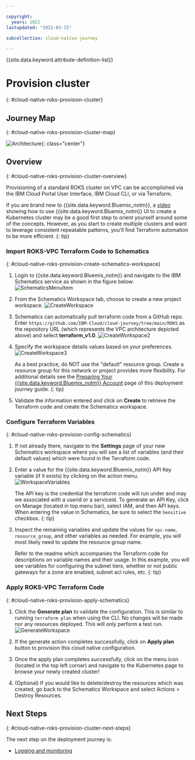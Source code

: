 ```yaml
---

copyright:
  years: 2022
lastupdated: "2022-03-15"

subcollection: cloud-native-journey

---
```


{{site.data.keyword.attribute-definition-list}}

# Provision cluster
{: #cloud-native-roks-provision-cluster}

## Journey Map
{: #cloud-native-roks-provision-cluster-map}

![Architecture](images/provision/journey-map.png){: class="center"}

## Overview
{: #cloud-native-roks-provision-cluster-overview}

Provisioning of a standard ROKS cluster on VPC can be accomplished via the IBM Cloud Portal User Interface, IBM Cloud CLI, or via Terraform. 

If you are brand new to {{site.data.keyword.Bluemix_notm}}, a [video](https://www.youtube.com/watch?v=MPPAitYizkk) showing how to use {{site.data.keyword.Bluemix_notm}} UI to create a Kubernetes cluster may be a good first step to orient yourself around some of the concepts.  However, as you start to create multiple clusters and want to leverage consistent repeatable patterns, you'll find Terraform automation to be more efficient.
{: tip}

### Import ROKS-VPC Terraform Code to Schematics
{: #cloud-native-roks-provision-create-schematics-workspace}

1. Login to {{site.data.keyword.Bluemix_notm}} and navigate to the IBM Schematics service as shown in the figure below: 
   ![SchematicsMenuItem](images/provision/schematics-menu-item.png)

2. From the Schematics Workspace tab, choose to create a new project workspace. ![CreateWorkspace](images/provision/schematics-create-workspace.png)

3. Schematics can automatically pull terraform code from a GitHub repo. Enter `https://github.com/IBM-Cloud/cloud-journey/tree/main/ROKS` as the repository URL (which represents the VPC architecture depicted above) and select **terraform_v1.0**.
    ![CreateWorkspace2](images/provision/schematics-create-workspace2.png)

4. Specify the workspace details values based on your preferences. ![CreateWorkspace3](images/provision/schematics-create-workspace3.png)

   As a best practice, do NOT use the "default" resource group.  Create a resource group for this network or project provides more flexibility. For additional details see the [Preparing Your {{site.data.keyword.Bluemix_notm}} Account](/docs/vpc-journey?topic=vpc-journey-vpc-prep-account) page of this deployment journey guide.
   {: tip}

5. Validate the information entered and click on **Create** to retrieve the Terraform code and create the Schematics workspace.

### Configure Terraform Variables
{: #cloud-native-roks-provision-config-schematics}  

1. If not already there, navigate to the **Settings** page of your new Schematics workspace where you will see a list of variables (and their default values) which were found in the Terraform code.

2. Enter a value for the {{site.data.keyword.Bluemix_notm}} API Key variable (if it exists) by clicking on the action menu.
   ![WorkspaceVariables](images/provision/schematics-workspace-variables.png)

   The API key is the credential the terraform code will run under and may we associated with a userid or a serviceid. To generate an API Key, click on Manage (located in top menu bar), select IAM, and then API keys. When entering the value in Schematics, be sure to select the `Sensitive` checkbox.
   {: tip}

3. Inspect the remaining variables and update the values for `vpc-name`, `resource_group`, and other variables as needed. For example, you will most likely need to update the resource group name.

   Refer to the readme which accompanies the Terraform code for descriptions on variable names and their usage. In this example, you will see variables for configuring the subnet tiers, whether or not public gateways for a zone are enabled, subnet acl rules, etc.
   {: tip}

### Apply ROKS-VPC Terraform Code
{: #cloud-native-roks-provision-apply-schematics}  

1. Click the **Generate plan** to validate the configuration. This is similar to running `terraform plan` when using the CLI. No changes will be made nor any resources deployed. This will only perform a test run. 
   ![GenerateWorkspace](images/provision/schematics-workspace-generate.png)

2. If the generate action completes successfully, click on **Apply plan** button to provision this cloud native configuration.  

3. Once the apply plan completes successfully, click on the menu icon (located in the top left corner) and navigate to the Kubernetes page to browse your newly created cluster! 

4. (Optional) If you would like to delete/destroy the resources which was created, go back to the Schematics Workspace and select Actions > Destroy Resources. 

## Next Steps
{: #cloud-native-roks-provision-cluster-next-steps}

The next step on the deployment journey is:
* [Logging and monitoring](/docs/cloud-native-journey?topic=cloud-native-journey-cloud-native-roks-logging-monitoring)